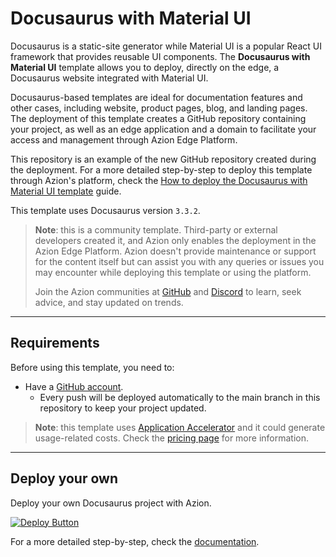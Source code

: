 # Docusaurus with Material UI

Docusaurus is a static-site generator while Material UI is a popular React UI framework that provides reusable UI components. The **Docusaurus with Material UI** template allows you to deploy, directly on the edge, a Docusaurus website integrated with Material UI. 

Docusaurus-based templates are ideal for documentation features and other cases, including website, product pages, blog, and landing pages. The deployment of this template creates a GitHub repository containing your project, as well as an edge application and a domain to facilitate your access and management through Azion Edge Platform.

This repository is an example of the new GitHub repository created during the deployment. For a more detailed step-by-step to deploy this template through Azion's platform, check the [How to deploy the Docusaurus with Material UI template](https://www.azion.com/en/documentation/products/guides/docusaurus-material-ui-template/) guide.

This template uses Docusaurus version `3.3.2`.

> **Note**: this is a community template. Third-party or external developers created it, and Azion only enables the deployment in the Azion Edge Platform. Azion doesn't provide maintenance or support for the content itself but can assist you with any queries or issues you may encounter while deploying this template or using the platform.
>
> Join the Azion communities at [GitHub](https://github.com/aziontech) and [Discord](https://discord.com/channels/1112754829878624390/1113104727979348008) to learn, seek advice, and stay updated on trends.

--- 

## Requirements

Before using this template, you need to:

- Have a [GitHub account](https://github.com/signup).
  - Every push will be deployed automatically to the main branch in this repository to keep your project updated.

> **Note**: this template uses [Application Accelerator](https://www.azion.com/en/documentation/products/build/edge-application/application-accelerator/) and it could generate usage-related costs. Check the [pricing page](https://www.azion.com/en/pricing/) for more information.

---

## Deploy your own

Deploy your own Docusaurus project with Azion.

[![Deploy Button](/static/button.png)](https://console.azion.com/create/docusaurus/docusaurus-material-ui "Deploy with Azion")

For a more detailed step-by-step, check the [documentation](https://www.azion.com/en/documentation/products/guides/docusaurus-material-ui-template/).
